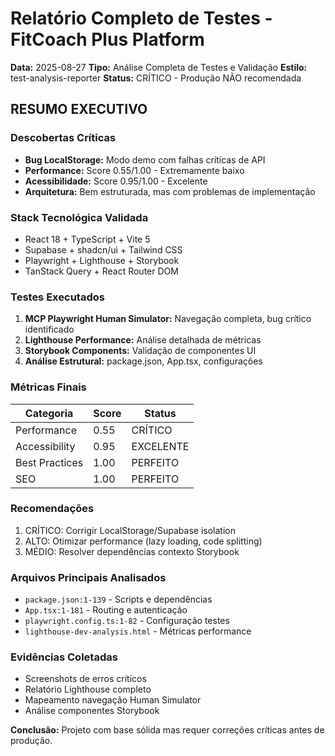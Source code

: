 # Relatório Completo de Testes - FitCoach Plus Platform

**Data:** 2025-08-27
**Tipo:** Análise Completa de Testes e Validação
**Estilo:** test-analysis-reporter
**Status:** CRÍTICO - Produção NÃO recomendada

## RESUMO EXECUTIVO

### Descobertas Críticas

- **Bug LocalStorage:** Modo demo com falhas críticas de API
- **Performance:** Score 0.55/1.00 - Extremamente baixo
- **Acessibilidade:** Score 0.95/1.00 - Excelente
- **Arquitetura:** Bem estruturada, mas com problemas de implementação

### Stack Tecnológica Validada

- React 18 + TypeScript + Vite 5
- Supabase + shadcn/ui + Tailwind CSS
- Playwright + Lighthouse + Storybook
- TanStack Query + React Router DOM

### Testes Executados

1. **MCP Playwright Human Simulator:** Navegação completa, bug crítico identificado
2. **Lighthouse Performance:** Análise detalhada de métricas
3. **Storybook Components:** Validação de componentes UI
4. **Análise Estrutural:** package.json, App.tsx, configurações

### Métricas Finais

| Categoria      | Score | Status    |
| -------------- | ----- | --------- |
| Performance    | 0.55  | CRÍTICO   |
| Accessibility  | 0.95  | EXCELENTE |
| Best Practices | 1.00  | PERFEITO  |
| SEO            | 1.00  | PERFEITO  |

### Recomendações

1. CRÍTICO: Corrigir LocalStorage/Supabase isolation
2. ALTO: Otimizar performance (lazy loading, code splitting)
3. MÉDIO: Resolver dependências contexto Storybook

### Arquivos Principais Analisados

- `package.json:1-139` - Scripts e dependências
- `App.tsx:1-181` - Routing e autenticação
- `playwright.config.ts:1-82` - Configuração testes
- `lighthouse-dev-analysis.html` - Métricas performance

### Evidências Coletadas

- Screenshots de erros críticos
- Relatório Lighthouse completo
- Mapeamento navegação Human Simulator
- Análise componentes Storybook

**Conclusão:** Projeto com base sólida mas requer correções críticas antes de produção.

